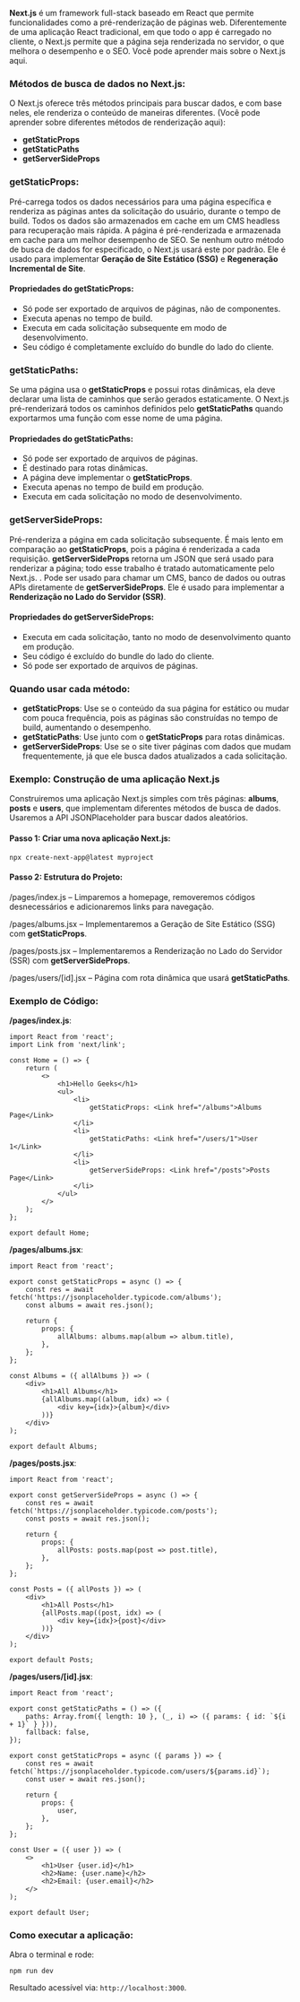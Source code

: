 **Next.js** é um framework full-stack baseado em React que permite funcionalidades como a pré-renderização de páginas web. Diferentemente de uma aplicação React tradicional, em que todo o app é carregado no cliente, o Next.js permite que a página seja renderizada no servidor, o que melhora o desempenho e o SEO. Você pode aprender mais sobre o Next.js aqui.

### Métodos de busca de dados no Next.js:

O Next.js oferece três métodos principais para buscar dados, e com base neles, ele renderiza o conteúdo de maneiras diferentes. (Você pode aprender sobre diferentes métodos de renderização aqui):

- **getStaticProps**
- **getStaticPaths**
- **getServerSideProps**

### **getStaticProps**:

Pré-carrega todos os dados necessários para uma página específica e renderiza as páginas antes da solicitação do usuário, durante o tempo de build. Todos os dados são armazenados em cache em um CMS headless para recuperação mais rápida. A página é pré-renderizada e armazenada em cache para um melhor desempenho de SEO. Se nenhum outro método de busca de dados for especificado, o Next.js usará este por padrão. Ele é usado para implementar **Geração de Site Estático (SSG)** e **Regeneração Incremental de Site**.

#### Propriedades do getStaticProps:

- Só pode ser exportado de arquivos de páginas, não de componentes.
- Executa apenas no tempo de build.
- Executa em cada solicitação subsequente em modo de desenvolvimento.
- Seu código é completamente excluído do bundle do lado do cliente.

### **getStaticPaths**:

Se uma página usa o **getStaticProps** e possui rotas dinâmicas, ela deve declarar uma lista de caminhos que serão gerados estaticamente. O Next.js pré-renderizará todos os caminhos definidos pelo **getStaticPaths** quando exportarmos uma função com esse nome de uma página.

#### Propriedades do getStaticPaths:

- Só pode ser exportado de arquivos de páginas.
- É destinado para rotas dinâmicas.
- A página deve implementar o **getStaticProps**.
- Executa apenas no tempo de build em produção.
- Executa em cada solicitação no modo de desenvolvimento.

### **getServerSideProps**:

Pré-renderiza a página em cada solicitação subsequente. É mais lento em comparação ao **getStaticProps**, pois a página é renderizada a cada requisição. **getServerSideProps** retorna um JSON que será usado para renderizar a página; todo esse trabalho é tratado automaticamente pelo Next.js. . Pode ser usado para chamar um CMS, banco de dados ou outras APIs diretamente de **getServerSideProps**. Ele é usado para implementar a **Renderização no Lado do Servidor (SSR)**.

#### Propriedades do getServerSideProps:

- Executa em cada solicitação, tanto no modo de desenvolvimento quanto em produção.
- Seu código é excluído do bundle do lado do cliente.
- Só pode ser exportado de arquivos de páginas.

### Quando usar cada método:

- **getStaticProps**: Use se o conteúdo da sua página for estático ou mudar com pouca frequência, pois as páginas são construídas no tempo de build, aumentando o desempenho.
- **getStaticPaths**: Use junto com o **getStaticProps** para rotas dinâmicas.
- **getServerSideProps**: Use se o site tiver páginas com dados que mudam frequentemente, já que ele busca dados atualizados a cada solicitação.

### Exemplo: Construção de uma aplicação Next.js

Construiremos uma aplicação Next.js simples com três páginas: **albums**, **posts** e **users**, que implementam diferentes métodos de busca de dados. Usaremos a API JSONPlaceholder para buscar dados aleatórios.

#### Passo 1: Criar uma nova aplicação Next.js:

```
npx create-next-app@latest myproject
```

#### Passo 2: Estrutura do Projeto:

/pages/index.js – Limparemos a homepage, removeremos códigos desnecessários e adicionaremos links para navegação.

/pages/albums.jsx – Implementaremos a Geração de Site Estático (SSG) com **getStaticProps**.

/pages/posts.jsx – Implementaremos a Renderização no Lado do Servidor (SSR) com **getServerSideProps**.

/pages/users/[id].jsx – Página com rota dinâmica que usará **getStaticPaths**.

### Exemplo de Código:

**/pages/index.js**:

```
import React from 'react';
import Link from 'next/link';

const Home = () => {
    return (
        <>
            <h1>Hello Geeks</h1>
            <ul>
                <li>
                    getStaticProps: <Link href="/albums">Albums Page</Link>
                </li>
                <li>
                    getStaticPaths: <Link href="/users/1">User 1</Link>
                </li>
                <li>
                    getServerSideProps: <Link href="/posts">Posts Page</Link>
                </li>
            </ul>
        </>
    );
};

export default Home;
```

**/pages/albums.jsx**:

```
import React from 'react';

export const getStaticProps = async () => {
    const res = await fetch('https://jsonplaceholder.typicode.com/albums');
    const albums = await res.json();

    return {
        props: {
            allAlbums: albums.map(album => album.title),
        },
    };
};

const Albums = ({ allAlbums }) => (
    <div>
        <h1>All Albums</h1>
        {allAlbums.map((album, idx) => (
            <div key={idx}>{album}</div>
        ))}
    </div>
);

export default Albums;
```

**/pages/posts.jsx**:

```
import React from 'react';

export const getServerSideProps = async () => {
    const res = await fetch('https://jsonplaceholder.typicode.com/posts');
    const posts = await res.json();

    return {
        props: {
            allPosts: posts.map(post => post.title),
        },
    };
};

const Posts = ({ allPosts }) => (
    <div>
        <h1>All Posts</h1>
        {allPosts.map((post, idx) => (
            <div key={idx}>{post}</div>
        ))}
    </div>
);

export default Posts;
```

**/pages/users/[id].jsx**:

```
import React from 'react';

export const getStaticPaths = () => ({
    paths: Array.from({ length: 10 }, (_, i) => ({ params: { id: `${i + 1}` } })),
    fallback: false,
});

export const getStaticProps = async ({ params }) => {
    const res = await fetch(`https://jsonplaceholder.typicode.com/users/${params.id}`);
    const user = await res.json();

    return {
        props: {
            user,
        },
    };
};

const User = ({ user }) => (
    <>
        <h1>User {user.id}</h1>
        <h2>Name: {user.name}</h2>
        <h2>Email: {user.email}</h2>
    </>
);

export default User;
```

### Como executar a aplicação:

Abra o terminal e rode:

```
npm run dev
```

Resultado acessível via: `http://localhost:3000`.



